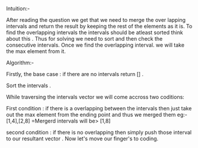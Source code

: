 Intuition:-

After reading the question we get that we need to merge the over lapping intervals and return the result by keeping the rest of the elements as it is.
To find the overlapping intervals the intervals should be atleast sorted think about this .
Thus for solving we need to sort and then check the consecutive intervals. Once we find the overlapping interval. we will take the max element from it.

Algorithm:-

Firstly, the base case : if there are no intervals return [] .

Sort the intervals .

While traversing the intervals vector we will come accross two coditions:

First condition : if there is a overlapping between the intervals then just take out the max element from the ending point and thus we merged them
eg:- [1,4],[2,8] =Mergerd intervals will be> [1,8]

second condition : if there is no overlapping then simply push those interval to our resultant vector .
Now let's move our finger's to coding.

